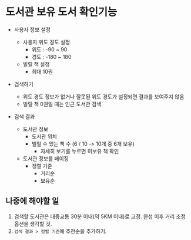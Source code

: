# 도서관 보유 도서 확인기능
- 사용자 정보 설정
  - 사용자 위도 경도 설정
    - 위도 : -90 ~ 90
    - 경도 : -180 ~ 180
  - 빌릴 책 설정
    - 최대 10권

- 검색하기
  - 위도 경도 정보가 없거나 잘못된 위도 경도가 설정되면 결과를 보여주지 않음
  - 빌릴 책 0권일 때는 인근 도서관 검색

- 검색 결과
  - 도서관 정보
    - 도서관 위치
    - 빌릴 수 있는 책 수 (6 / 10 -> 10개 중 6개 보유) 
      - 자세히 보기를 누르면 미보유 책 확인
  - 도서관 정보를 페이징
    - 정렬 기준
      - 거리순
      - 보유순

## 나중에 해야할 일

1. 검색할 도서관은 대중교통 30분 이내(약 5KM 이내)로 고정. 완성 이후 거리 조정 옵션을 생각할 것.
2. `검색 결과 > 정렬 기준`에 추천순을 추가하기.